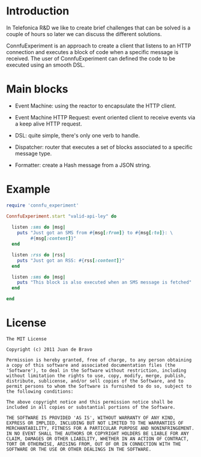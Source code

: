# Introduction

In Telefonica R&D we like to create brief challenges that can be solved is a couple of hours so later we can discuss the different solutions.

ConnfuExperiment is an approach to create a client that listens to an HTTP connection and executes a block of code when a specific message is received. The user of ConnfuExperiment can defined the code to be executed using an smooth DSL.

# Main blocks

* Event Machine: using the reactor to encapsulate the HTTP client.

* Event Machine HTTP Request: event oriented client to receive events via a keep alive HTTP request.

* DSL: quite simple, there's only one verb to handle.

* Dispatcher: router that executes a set of blocks associated to a specific message type.

* Formatter: create a Hash message from a JSON string.

# Example

```ruby
require 'connfu_experiment'

ConnfuExperiment.start "valid-api-ley" do
  
  listen :sms do |msg|
    puts "Just got an SMS from #{msg[:from]} to #{msg[:to]}: \
         #{msg[:content]}"
  end

  listen :rss do |rss|
    puts "Just got an RSS: #{rss[:content]}"
  end

  listen :sms do |msg|
    puts "This block is also executed when an SMS message is fetched"
  end

end
```

# License

    The MIT License
    
    Copyright (c) 2011 Juan de Bravo
    
    Permission is hereby granted, free of charge, to any person obtaining
    a copy of this software and associated documentation files (the
    'Software'), to deal in the Software without restriction, including
    without limitation the rights to use, copy, modify, merge, publish,
    distribute, sublicense, and/or sell copies of the Software, and to
    permit persons to whom the Software is furnished to do so, subject to
    the following conditions:
    
    The above copyright notice and this permission notice shall be
    included in all copies or substantial portions of the Software.
    
    THE SOFTWARE IS PROVIDED 'AS IS', WITHOUT WARRANTY OF ANY KIND,
    EXPRESS OR IMPLIED, INCLUDING BUT NOT LIMITED TO THE WARRANTIES OF
    MERCHANTABILITY, FITNESS FOR A PARTICULAR PURPOSE AND NONINFRINGEMENT.
    IN NO EVENT SHALL THE AUTHORS OR COPYRIGHT HOLDERS BE LIABLE FOR ANY
    CLAIM, DAMAGES OR OTHER LIABILITY, WHETHER IN AN ACTION OF CONTRACT,
    TORT OR OTHERWISE, ARISING FROM, OUT OF OR IN CONNECTION WITH THE
    SOFTWARE OR THE USE OR OTHER DEALINGS IN THE SOFTWARE.    